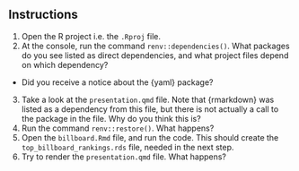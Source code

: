 

## Instructions

1. Open the R project i.e. the `.Rproj` file.
2. At the console, run the command `renv::dependencies()`. What packages do you see listed as direct dependencies, and what project files depend on which dependency?
  - Did you receive a notice about the {yaml} package? 
3. Take a look at the `presentation.qmd` file. Note that {rmarkdown} was listed as a dependency from this file, but there is not actually a call to the package in the file. Why do you think this is?
4. Run the command `renv::restore()`. What happens?
5. Open the `billboard.Rmd` file, and run the code. This should create the `top_billboard_rankings.rds` file, needed in the next step.
5. Try to render the `presentation.qmd` file. What happens?
